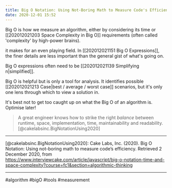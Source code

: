 ```yaml
---
title: Big O Notation: Using Not-Boring Math to Measure Code's Efficiency
date: 2020-12-01 15:52
---
```


Big O is how we measure an algorithm, either by considering its time or [[202012021203 Space Complexity in Big O]] requirements (often called 'complexity' by high-power brains).

it makes for an even playing field. In [[202012021151 Big O Expressions]], the finer details are less important than the general gist of what's going on.

Big O expressions often need to be [[202012021139 Simplifying n|simplified]].

Big O is helpful but is only a tool for analysis. It identifies possible [[202012021213 Case|best / average / worst case]] scenarios, but it's only one lens through which to view a solution in.

It's best not to get too caught up on what the Big O of an algorithm is. Optimise later!

> A great engineer knows how to strike the right _balance_ between runtime, space, implementation, time, maintainability and readability. [@cakelabsinc.BigNotationUsing2020]

---

[@cakelabsinc.BigNotationUsing2020]: Cake Labs, Inc. (2020). Big O Notation: Using not-boring math to measure code’s efficiency. Retrieved 2 December 2020, from https://www.interviewcake.com/article/javascript/big-o-notation-time-and-space-complexity?course=fc1&section=algorithmic-thinking

---

#algorithm #bigO #tools #measurement
